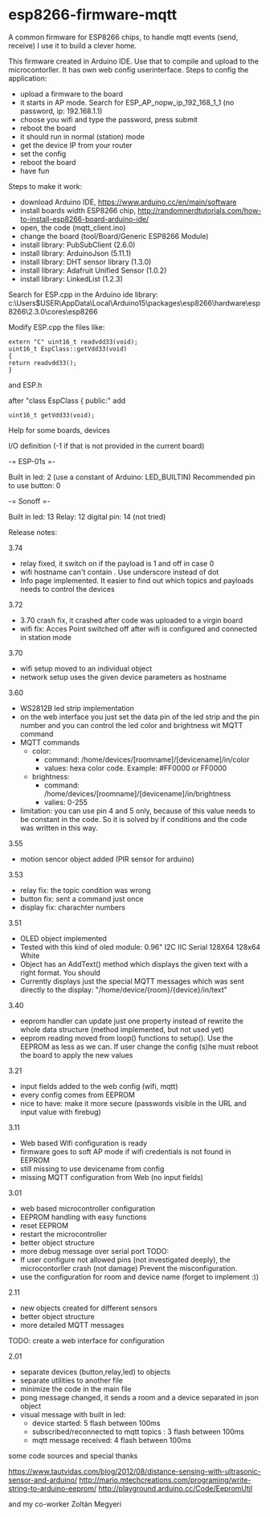 # esp8266-firmware-mqtt
A common firmware for ESP8266 chips, to handle mqtt events (send, receive)
I use it to build a clever home.

This firmware created in Arduino IDE. Use that to compile and upload to the microcontorller.
It has own web config userinterface.
Steps to config the application:
  - upload a firmware to the board
  - it starts in AP mode. Search for ESP_AP_nopw_ip_192_168_1_1 (no password, ip: 192.168.1.1)
  - choose you wifi and type the password, press submit
  - reboot the board
  - it should run in normal (station) mode
  - get the device IP from your router
  - set the config
  - reboot the board
  - have fun

Steps to make it work:

  - download Arduino IDE, https://www.arduino.cc/en/main/software
  - install boards width ESP8266 chip, http://randomnerdtutorials.com/how-to-install-esp8266-board-arduino-ide/
  - open, the code (mqtt_client.ino)
  - change the board (tool/Board/Generic ESP8266 Module)
  - install library: PubSubClient (2.6.0)
  - install library: ArduinoJson (5.11.1)
  - install library: DHT sensor library (1.3.0)
  - install library: Adafruit Unified Sensor (1.0.2)
  - install library: LinkedList (1.2.3)
  
  Search for ESP.cpp in the Arduino ide library: c:\Users\$USER\AppData\Local\Arduino15\packages\esp8266\hardware\esp8266\2.3.0\cores\esp8266 
  
  
  Modify ESP.cpp the files like:
  ```
  extern "C" uint16_t readvdd33(void);
  uint16_t EspClass::getVdd33(void)
  {
  return readvdd33();
  }
  ```
  
  and ESP.h
  
  after 
  "class EspClass {
    public:" add
  ```
  uint16_t getVdd33(void); 
  ```

Help for some boards, devices

I/O definition (-1 if that is not provided in the current board)

-= ESP-01s =-

Built in led: 2 (use a constant of Arduino: LED_BUILTIN)
Recommended pin to use button: 0

-= Sonoff =-

Built in led: 13
Relay: 12
digital pin: 14 (not tried)


Release notes:

3.74
  - relay fixed, it switch on if the payload is 1 and off in case 0
  - wifi hostname can't contain . Use underscore instead of dot
  - Info page implemented. It easier to find out which topics and payloads needs to control the devices

3.72
  - 3.70 crash fix, it crashed after code was uploaded to a virgin board
  - wifi fix: Acces Point switched off after wifi is configured and connected in station mode  

3.70
  - wifi setup moved to an individual object
  - network setup uses the given device parameters as hostname

3.60
  - WS2812B led strip implementation
  - on the web interface you just set the data pin of the led strip and the pin number and you can control the led color and brightness wit MQTT command
  - MQTT commands
    - color: 
      - command: /home/devices/[roomname]/[devicename]/in/color
      - values: hexa color code. Example: #FF0000 or FF0000
    - brightness:
      - command: /home/devices/[roomname]/[devicename]/in/brightness
      - valies: 0-255
  - limitation: you can use pin 4 and 5 only, because of this value needs to be constant in the code. So it is solved by if conditions and the code was written in this way.

3.55
  - motion sencor object added (PIR sensor for arduino)

3.53
  - relay fix: the topic condition was wrong
  - button fix: sent a command just once
  - display fix: charachter numbers

3.51
  - OLED object implemented
  - Tested with this kind of oled module: 0.96" I2C IIC Serial 128X64 128x64 White
  - Object has an AddText() method which displays the given text with a right format. You should
  - Currently displays just the special MQTT messages which was sent directly to the display: "/home/device/{room}/{device}/in/text"

3.40
  - eeprom handler can update just one property instead of rewrite the whole data structure (method implemented, but not used yet)
  - eeprom reading moved from loop() functions to setup(). Use the EEPROM as less as we can. If user change the config (s)he must reboot the board to apply the new values

3.21
  - input fields added to the web config (wifi, mqtt)
  - every config comes from EEPROM
  - nice to have: make it more secure (passwords visible in the URL and input value with firebug)

3.11
  - Web based Wifi configuration is ready
  - firmware goes to soft AP mode if wifi credentials is not found in EEPROM
  - still missing to use devicename from config
  - missing MQTT configuration from Web (no input fields)

3.01 
  - web based microcontroller configuration
  - EEPROM handling with easy functions
  - reset EEPROM
  - restart the microcontroller
  - better object structure
  - more debug message over serial port
  TODO: 
  - If user configure not allowed pins (not investigated deeply), the microcontorller crash (not damage)
  Prevent the misconfiguration.
  - use the configuration for room and device name (forget to implement :))

2.11
  - new objects created for different sensors
  - better object structure
  - more detailed MQTT messages
  
  TODO: create a web interface for configuration

2.01
  - separate devices (button,relay,led) to objects
  - separate utilities to another file
  - minimize the code in the main file
  - pong message changed, it sends a room and a device separated in json object
  - visual message with built in led:
    - device started: 5 flash between 100ms
    - subscribed/reconnected to mqtt topics : 3 flash between 100ms
    - mqtt message received: 4 flash between 100ms
  

some code sources and special thanks

https://www.tautvidas.com/blog/2012/08/distance-sensing-with-ultrasonic-sensor-and-arduino/
http://mario.mtechcreations.com/programing/write-string-to-arduino-eeprom/
http://playground.arduino.cc/Code/EepromUtil

and my co-worker Zoltán Megyeri
